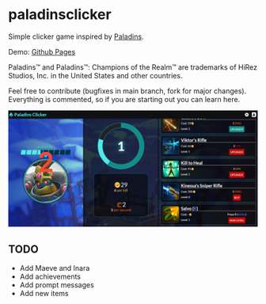 # paladinsclicker
Simple clicker game inspired by [Paladins](http://store.steampowered.com/app/444090/).

Demo: [Github Pages](http://tchojnacki.github.io/paladinsclicker)

Paladins​™ and Paladins™: Champions of the Realm​​™ are trademarks of Hi­Rez Studios, Inc. in the United States and other countries.


Feel free to contribute (bugfixes in main branch, fork for major changes). Everything is commented, so if you are starting out you can learn here.

![Screenshot](/docs/img/screenshot.png?raw=true "Screenshot")

## TODO
* Add Maeve and Inara
* Add achievements
* Add prompt messages
* Add new items
